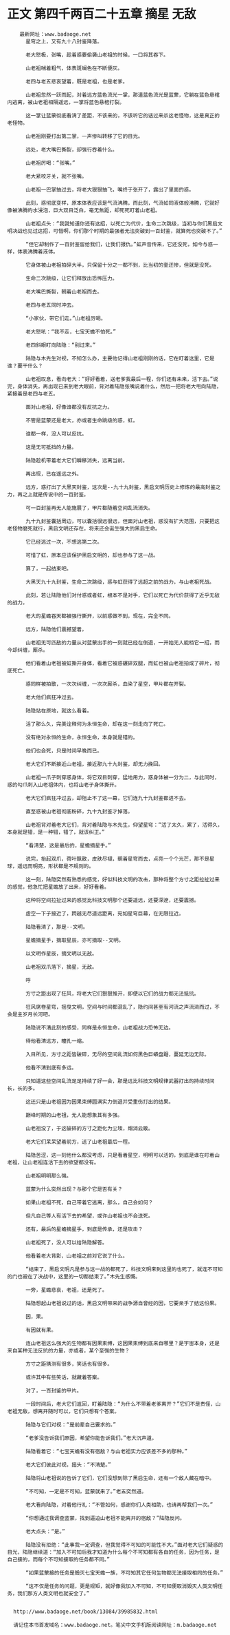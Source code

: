 # 正文 第四千两百二十五章 摘星 无敌
        最新网址：www.badaoge.net
          星穹之上，又有九十八封鉴降落。
      
          老大怒极，张嘴，趁着惑要偷袭山老祖的时候，一口将其吞下。
      
          山老祖喘着粗气，体表斑斓色在不断便灰。
      
          老四与老五悲哀望着，既是老祖，也是老爹。
      
          山老祖忽然一跃而起，对着远方蓝色流光一掌，那道蓝色流光是蓝蒙，它躺在蓝色悬棺内逃离，被山老祖相隔遥远，一掌将蓝色悬棺打裂。
      
          这一掌让蓝蒙彻底看清了差距，不该来的，不该听它的话过来杀这老怪物，这是真正的老怪物。
      
          山老祖刚要打出第二掌，一声惨叫转移了它的目光。
      
          远处，老大嘴巴撕裂，却强行吞着什么。
      
          山老祖厉喝：“张嘴。”
      
          老大紧咬牙关，就不张嘴。
      
          山老祖一巴掌抽过去，将老大狠狠抽飞，嘴终于张开了，露出了里面的惑。
      
          此刻，惑彻底变样，原本体表应该是气流沸腾，而此刻，气流如同液体般沸腾，它就好像被沸腾的水浸泡，巨大双目泛白，毫无焦距，却死死盯着山老祖。
      
          山老祖点头：“我就知道你还有这招，以死亡为代价，生命二次跳级，当初与你们黑启文明决战也见过这招，可惜啊，你们那个时期的最强者无法突破到一百封鉴，就算死也突破不了。”
      
          “但它却制作了一百封鉴留给我们，让我们报仇。”虹声音传来，它还没死，如今与惑一样，体表沸腾着液体。
      
          它身体被山老祖拍碎大半，只保留十分之一都不到，比当初的奎还惨，但就是没死。
      
          生命二次跳级，让它们释放出恐怖压力。
      
          老大嘴巴撕裂，朝着山老祖而去。
      
          老四与老五同时冲去。
      
          “小家伙，带它们走。”山老祖厉喝。
      
          老大怒吼：“我不走，七宝天蟾不怕死。”
      
          老四斜眼盯向陆隐：“别过来。”
      
          陆隐与木先生对视，不知怎么办，主要他记得山老祖刚刚的话，它在盯着这里，它是谁？要干什么？
      
          山老祖叹息，看向老大：“好好看着，送老爹我最后一程，你们还有未来，活下去。”说完，身体消失，再出现已来到老大眼前，背对着陆隐张嘴说着什么，然后一把将老大甩向陆隐，紧接着是老四与老五。
      
          面对山老祖，好像谁都没有反抗之力。
      
          不管是蓝蒙还是老大，亦或者生命跳级的惑，虹。
      
          谁都一样，没人可以反抗。
      
          这是无可抵挡的力量。
      
          陆隐趁机带着老大它们瞬移消失，远离当前。
      
          再出现，已在遥远之外。
      
          远方，惑打出了大黑天封鉴，这次是--九十九封鉴，黑启文明历史上修炼的最高封鉴之力，再之上就是传说中的一百封鉴。
      
          可一百封鉴再无人能施展了，甲片都随着空间乱流消失。
      
          九十九封鉴囊括周边，可以囊括很远很远，但面对山老祖，惑没有扩大范围，只要把这老怪物磨死就行，黑启文明还存在，将来还会诞生强大的黑启生命。
      
          它已经逃过一次，不想逃第二次。
      
          可惜了虹，原本应该保护黑启文明的，却也参与了这一战。
      
          算了，一起结束吧。
      
          大黑天九十九封鉴，生命二次跳级，惑与虹获得了远超之前的战力，与山老祖死战。
      
          此刻，若让陆隐他们对付惑或者虹，根本不是对手，它们以死亡为代价获得了近乎无敌的战力。
      
          老大的星蟾吞天都被强行撕开，以前惑做不到，现在，完全不同。
      
          远方，陆隐他们震撼望着。
      
          山老祖无可匹敌的力量从对蓝蒙出手的一刻就已经在倒退，一开始无人能档它一招，而今却纠缠，厮杀。
      
          他们看着山老祖被虹撕开身体，看着它被惑碾碎双腿，而虹也被山老祖拍成了碎片，彻底死亡。
      
          惑同样被拍散，一次次纠缠，一次次厮杀，血染了星空，甲片都在开裂。
      
          老大他们疯狂冲过去。
      
          陆隐站在原地，就这么看着。
      
          活了那么久，完美诠释何为永恒生命，却在这一刻走向了死亡。
      
          没有绝对永恒的生命，永恒生命，本身就是错的。
      
          他们也会死，只是时间早晚而已。
      
          老大它们不断接近山老祖，接近那九十九封鉴，却无力挽回。
      
          山老祖一爪子刺穿惑身体，将它双目刺穿，猛地用力，惑身体被一分为二，与此同时，惑的勾爪刺入山老祖体内，也将山老子身体撕开。
      
          老大它们疯狂冲过去，却阻止不了这一幕，它们连九十九封鉴都进不去。
      
          直至惑被山老祖彻底粉碎，九十九封鉴才掉落。
      
          山老祖背对着老大它们，背对着陆隐与木先生，仰望星穹：“活了太久，累了，活得久，本身就是错，是一种错，错了，就该纠正。”
      
          “看清楚，这是最后的，星蟾摘星手。”
      
          说完，抬起双爪，荷叶飘散，皮肤尽褪，朝着星穹而去，点亮一个个光芒，那不是星球，遥远而明亮，形状都是不规则的。
      
          这一刻，陆隐突然有熟悉的感觉，好似科技文明的攻击，那种将整个方寸之距拉扯过来的感觉，他急忙把星蟾放了出来，好好看着。
      
          这种将空间拉扯过来的感觉比科技文明那个还要遥远，还要深邃，还要震撼。
      
          虚空一下子接近了，跨越无尽遥远距离，宛如星穹巨幕，在无限拉近。
      
          陆隐看清了，那是--文明。
      
          星蟾摘星手，摘取星辰，亦可摘取--文明。
      
          以文明作星辰，摘文明以无敌。
      
          山老祖双爪落下，摘星，无敌。
      
          呼
      
          方寸之距出现了狂风，将老大它们狠狠推开，即便以它们的战力都无法抵抗。
      
          狂风席卷星穹，摇曳文明，空间与时间都混乱了，隐约间甚至有河流之声流淌而过，不会是主岁月长河吧。
      
          陆隐说不清此刻的感受，同样是永恒生命，山老祖战力恐怖无边。
      
          待他看清远方，瞳孔一缩。
      
          入目所见，方寸之距皆破碎，无尽的空间乱流如何黑色巨蟒盘踞，蔓延无边无际。
      
          他看不清到底有多远。
      
          只知道这些空间乱流足足持续了好一会，那是远比科技文明规律武器打出的持续时间长，长的多。
      
          这还只是山老祖因为因果束缚圆满实力倒退并受重伤打出的结果。
      
          巅峰时期的山老祖，无人能想象其有多强。
      
          山老祖没了，于这破碎的方寸之距化为尘埃，烟消云散。
      
          老大它们呆呆望着前方，送了山老祖最后一程。
      
          陆隐苦涩，这一刻他什么都没考虑，只是看着星空，明明可以活的，到底是谁在盯着山老祖，让山老祖连活下去的欲望都没有。
      
          山老祖明明那么强。
      
          蓝蒙为什么突然出现？与那个它是否有关？
      
          如果山老祖不死，自己带着它逃离，那么，自己会如何？
      
          但凡自己等人有活下去的希望，或许山老祖也不会送死。
      
          还有，最后的星蟾摘星手，到底是传承，还是攻击？
      
          山老祖死了，没人可以给陆隐解答。
      
          他看着老大背影，山老祖之前对它说了什么。
      
          “结束了，黑启文明凡是参与这一战的都死了，科技文明来到这里的也死了，就连不可知的门也毁在了决战中，这里的一切都结束了。”木先生感慨。
      
          一旁，星蟾悲哀，老祖，还是死了。
      
          陆隐想起山老祖说过的话，黑启文明带来的战争源自曾经的因，它要亲手了结这份果。
      
          因，果。
      
          有因就有果。
      
          连山老祖这么强大的生物都有因果束缚，这因果束缚到底来自哪里？是宇宙本身，还是来自某种无法反抗的力量，亦或者，某个至强的生物？
      
          方寸之距猜测有很多，笑话也有很多。
      
          或许其中有些笑话，就藏着答案。
      
          对了，一百封鉴的甲片。
      
          一段时间后，老大它们返回，盯着陆隐：“为什么不带着老爹离开？”它们不是责怪，山老祖无敌，想离开随时可以，它们只想有个答案。
      
          陆隐与它们对视：“是前辈自己要求的。”
      
          “老爹没告诉我们原因，希望你能告诉我们。”老大沉声道。
      
          陆隐看着它：“七宝天蟾有没有宿敌？与山老祖实力应该差不多的那种。”
      
          老大它们彼此对视，摇头：“不清楚。”
      
          陆隐将山老祖说的告诉了它们，它们没想到除了黑启生命，还有一个敌人藏在暗中。
      
          “不可知，一定是不可知，蓝蒙就来了。”老五突然道。
      
          老大看向陆隐，对着他行礼：“不管如何，感谢你们人类相助，也请再帮我们一次。”
      
          “你想通过我调查蓝蒙，找到逼迫山老祖不能离开的宿敌？”陆隐反问。
      
          老大点头：“是。”
      
          陆隐没有拒绝：“此事我一定调查，但我觉得不可知的可能性不大。”面对老大它们疑惑的目光，陆隐继续道：“加入不可知后我才知道为什么每个不可知都有各自的任务，因为任务，是自己接的，而每个不可知接取的任务都不同。”
      
          “如果蓝蒙接的任务是毁灭七宝天蟾一族，不可知其它任何生物都无法接取相同的任务。”
      
          “这不仅是任务的问题，更是规矩，就好像我加入不可知，不可知便取消毁灭人类文明任务，我们那方人类文明也就安全了。”
      
      
      http://www.badaoge.net/book/13084/39985832.html
      
      请记住本书首发域名：www.badaoge.net。笔尖中文手机版阅读网址：m.badaoge.net